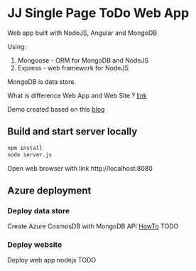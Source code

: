 # JJ Single Page ToDo Web App
Web app built with NodeJS, Angular and MongoDB

Using:
1. Mongoose - ORM for MongoDB and NodeJS
2. Express - web framework for NodeJS

MongoDB is data store.

What is difference Web App and Web Site ? [link](https://blog.nodejitsu.com/single-page-apps-with-nodejs/)

Demo created based on this [blog](https://scotch.io/tutorials/creating-a-single-page-todo-app-with-node-and-angular)

## Build and start server locally
```bash
npm install
node server.js
```

Open web browser with link http://localhost:8080

## Azure deployment
### Deploy data store
Create Azure CosmosDB with MongoDB API
[HowTo](https://docs.microsoft.com/en-us/azure/cosmos-db/tutorial-develop-mongodb-nodejs-part5)
TODO

### Deploy website
Deploy web app nodejs
TODO